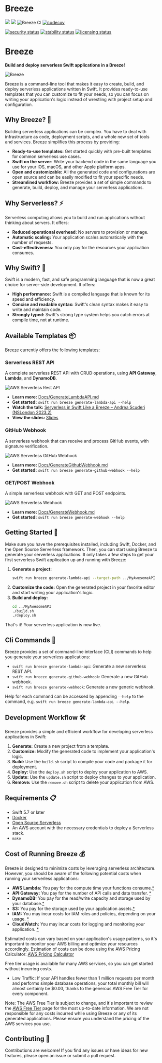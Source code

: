 # Breeze
[![](https://img.shields.io/endpoint?url=https%3A%2F%2Fswiftpackageindex.com%2Fapi%2Fpackages%2Fswift-serverless%2FBreeze%2Fbadge%3Ftype%3Dswift-versions)](https://swiftpackageindex.com/swift-serverless/Breeze) [![](https://img.shields.io/endpoint?url=https%3A%2F%2Fswiftpackageindex.com%2Fapi%2Fpackages%2Fswift-serverless%2FBreeze%2Fbadge%3Ftype%3Dplatforms)](https://swiftpackageindex.com/swift-serverless/Breeze) ![Breeze CI](https://github.com/swift-serverless/Breeze/actions/workflows/swift-test.yml/badge.svg) [![codecov](https://codecov.io/gh/swift-serverless/Breeze/branch/main/graph/badge.svg?token=PJR7YGBSQ0)](https://codecov.io/gh/swift-serverless/Breeze)

[![security status](https://www.meterian.io/badge/gh/swift-serverless/Breeze/security?branch=main)](https://www.meterian.io/report/gh/swift-serverless/Breeze)
[![stability status](https://www.meterian.io/badge/gh/swift-serverless/Breeze/stability?branch=main)](https://www.meterian.io/report/gh/swift-serverless/Breeze)
[![licensing status](https://www.meterian.io/badge/gh/swift-serverless/Breeze/licensing?branch=main)](https://www.meterian.io/report/gh/swift-serverless/Breeze)


# Breeze

**Build and deploy serverless Swift applications in a Breeze\!**

![Breeze](logo.png)

Breeze is a command-line tool that makes it easy to create, build, and deploy serverless applications written in Swift. It provides ready-to-use templates that you can customize to fit your needs, so you can focus on writing your application's logic instead of wrestling with project setup and configuration.

## Why Breeze? 🤔

Building serverless applications can be complex. You have to deal with infrastructure as code, deployment scripts, and a whole new set of tools and services. Breeze simplifies this process by providing:

  * **Ready-to-use templates:** Get started quickly with pre-built templates for common serverless use cases.
  * **Swift on the server:** Write your backend code in the same language you use for your iOS, macOS, and other Apple platform apps.
  * **Open and customizable:** All the generated code and configurations are open source and can be easily modified to fit your specific needs.
  * **Streamlined workflow:** Breeze provides a set of simple commands to generate, build, deploy, and manage your serverless applications.

## Why Serverless? ⚡️

Serverless computing allows you to build and run applications without thinking about servers. It offers:

  * **Reduced operational overhead:** No servers to provision or manage.
  * **Automatic scaling:** Your application scales automatically with the number of requests.
  * **Cost-effectiveness:** You only pay for the resources your application consumes.

## Why Swift? 🚀

Swift is a modern, fast, and safe programming language that is now a great choice for server-side development. It offers:

  * **High performance:** Swift is a compiled language that is known for its speed and efficiency.
  * **Concise and readable syntax:** Swift's clean syntax makes it easy to write and maintain code.
  * **Strongly typed:** Swift's strong type system helps you catch errors at compile time, not at runtime.

## Available Templates 📦

Breeze currently offers the following templates:

### Serverless REST API

A complete serverless REST API with CRUD operations, using **API Gateway**, **Lambda**, and **DynamoDB**.

![AWS Serverless Rest API](/images/AWS-Serverless-REST-API.svg)

  * **Learn more:** [Docs/GenerateLambdaAPI.md](https://www.google.com/search?q=Docs/GenerateLambdaAPI.md)
  * **Get started:** `swift run breeze generate-lambda-api --help`
  * **Watch the talk:** [Serverless in Swift Like a Breeze – Andrea Scuderi (NSLondon 2023.2)](http://www.youtube.com/watch?v=D4qSv_fhQIo)
  * **View the slides:** [Slides](https://www.slideshare.net/AndreaScuderi6/serverless-in-swift-like-a-breeze)

### GitHub Webhook

A serverless webhook that can receive and process GitHub events, with signature verification.

![AWS Serverless GitHub Webhook](/images/AWS-Serverless-Github-Webhook.svg)

  * **Learn more:** [Docs/GenerateGithubWebhook.md](https://www.google.com/search?q=Docs/GenerateGithubWebhook.md)
  * **Get started:** `swift run breeze generate-github-webhook --help`

### GET/POST Webhook

A simple serverless webhook with GET and POST endpoints.

![AWS Serverless Webhook](/images/AWS-Serverless-Webhook.svg)

  * **Learn more:** [Docs/GenerateWebhook.md](https://www.google.com/search?q=Docs/GenerateWebhook.md)
  * **Get started:** `swift run breeze generate-webhook --help`

## Getting Started 🏁

Make sure you have the prerequisites installed, including Swift, Docker, and the Open Source Serverless framework. 
Then, you can start using Breeze to generate your serverless applications.
It only takes a few steps to get your first serverless Swift application up and running with Breeze:

1.  **Generate a project:**
    ```bash
    swift run breeze generate-lambda-api --target-path ../MyAwesomeAPI --config-file Configs/MyAwesomeAPI.yml
    ```
2.  **Customize the code:**
    Open the generated project in your favorite editor and start writing your application's logic.
3.  **Build and deploy:**
    ```bash
    cd ../MyAwesomeAPI
    ./build.sh
    ./deploy.sh
    ```

That's it\! Your serverless application is now live.

## Cli Commands 📜

Breeze provides a set of command-line interface (CLI) commands to help you generate your serverless applications:

- `swift run breeze generate-lambda-api`: Generate a new serverless REST API.
- `swift run breeze generate-github-webhook`: Generate a new GitHub webhook.
- `swift run breeze generate-webhook`: Generate a new generic webhook.

Help for each command can be accessed by appending `--help` to the command, e.g. `swift run breeze generate-lambda-api --help`.

## Development Workflow 🛠️

Breeze provides a simple and efficient workflow for developing serverless applications in Swift:

1.  **Generate:** Create a new project from a template.
2.  **Customize:** Modify the generated code to implement your application's logic.
3.  **Build:** Use the `build.sh` script to compile your code and package it for deployment.
4.  **Deploy:** Use the `deploy.sh` script to deploy your application to AWS.
5.  **Update:** Use the `update.sh` script to deploy changes to your application.
6.  **Remove:** Use the `remove.sh` script to delete your application from AWS.

## Requirements 📋

  * Swift 5.7 or later
  * [Docker](https://docs.docker.com/install/)
  * [Open Source Serverless](https://github.com/oss-serverless/serverless)
  * An AWS account with the necessary credentials to deploy a Serverless stack.
  * `make`

## Cost of Running Breeze 💰

Breeze is designed to minimize costs by leveraging serverless architecture. However, you should be aware of the following potential costs when running your serverless applications:
  * **AWS Lambda:** You pay for the compute time your functions consume.[*](https://aws.amazon.com/lambda/pricing/)
  * **API Gateway:** You pay for the number of API calls and data transfer. [*](https://aws.amazon.com/api-gateway/pricing/)
  * **DynamoDB:** You pay for the read/write capacity and storage used by your database.[*](https://aws.amazon.com/dynamodb/pricing/)
  * **S3:** You pay for the storage used by your application assets.[*](https://aws.amazon.com/s3/pricing/)
  * **IAM:** You may incur costs for IAM roles and policies, depending on your usage. [*](https://aws.amazon.com/iam/pricing/)
  * **CloudWatch:** You may incur costs for logging and monitoring your application. [*](https://aws.amazon.com/cloudwatch/pricing/)

Estimated costs can vary based on your application's usage patterns, so it's important to monitor your AWS billing and optimize your resources accordingly. Estimation of costs can be done using the AWS Pricing Calculator: [AWS Pricing Calculator](https://calculator.aws/#/)

Free tier usage is available for many AWS services, so you can get started without incurring costs.

- Low Traffic: If your API handles fewer than 1 million requests per month and performs simple database operations, your total monthly bill will almost certainly be $0.00, thanks to the generous AWS Free Tier for every component.

Note: The AWS Free Tier is subject to change, and it's important to review the [AWS Free Tier](https://aws.amazon.com/free/) page for the most up-to-date information. We are not responsible for any costs incurred while using Breeze or any of its generated applications. Please ensure you understand the pricing of the AWS services you use.

## Contributing 🤝

Contributions are welcome! If you find any issues or have ideas for new features, please open an issue or submit a pull request.